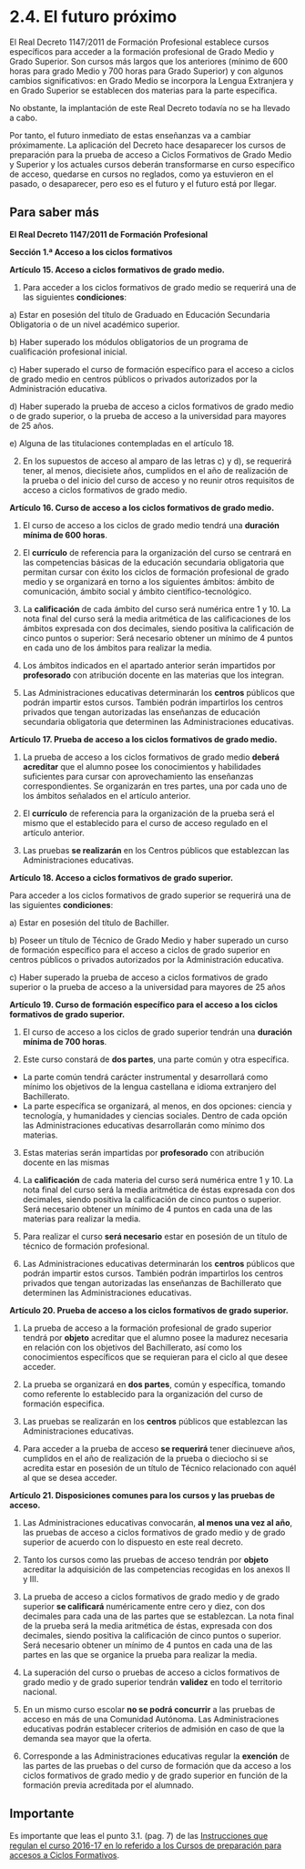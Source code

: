 
# 2.4. El futuro próximo

El Real Decreto 1147/2011 de Formación Profesional establece cursos específicos para acceder a la formación profesional de Grado Medio y Grado Superior. Son cursos más largos que los anteriores (mínimo de 600 horas para grado Medio y 700 horas para Grado Superior) y con algunos cambios significativos: en Grado Medio se incorpora la Lengua Extranjera y en Grado Superior se establecen dos materias para la parte específica.

No obstante, la implantación de este Real Decreto todavía no se ha llevado a cabo.

Por tanto, el futuro inmediato de estas enseñanzas va a cambiar próximamente. La aplicación del Decreto hace desaparecer los cursos de preparación para la prueba de acceso a Ciclos Formativos de Grado Medio y Superior y los actuales cursos deberán transformarse en curso específico de acceso, quedarse en cursos no reglados, como ya estuvieron en el pasado, o desaparecer, pero eso es el futuro y el futuro está por llegar.

## Para saber más

**El Real Decreto 1147/2011 de Formación Profesional**

**Sección 1.ª Acceso a los ciclos formativos**

**Artículo 15. **Acceso a ciclos formativos de grado medio.****

1. Para acceder a los ciclos formativos de grado medio se requerirá una de las siguientes **condiciones**:

a) Estar en posesión del título de Graduado en Educación Secundaria Obligatoria o de un nivel académico superior.

b) Haber superado los módulos obligatorios de un programa de cualificación profesional inicial.

c) Haber superado el curso de formación específico para el acceso a ciclos de grado medio en centros públicos o privados autorizados por la Administración educativa.

d) Haber superado la prueba de acceso a ciclos formativos de grado medio o de grado superior, o la prueba de acceso a la universidad para mayores de 25 años.

e) Alguna de las titulaciones contempladas en el artículo 18.

2. En los supuestos de acceso al amparo de las letras c) y d), se requerirá tener, al menos, diecisiete años, cumplidos en el año de realización de la prueba o del inicio del curso de acceso y no reunir otros requisitos de acceso a ciclos formativos de grado medio.

**Artículo 16. **Curso de acceso a los ciclos formativos de grado medio.****

1. El curso de acceso a los ciclos de grado medio tendrá una **duración mínima de 600 horas**.

2. El **currículo** de referencia para la organización del curso se centrará en las competencias básicas de la educación secundaria obligatoria que permitan cursar con éxito los ciclos de formación profesional de grado medio y se organizará en torno a los siguientes ámbitos: ámbito de comunicación, ámbito social y ámbito científico-tecnológico.

3. La **calificación** de cada ámbito del curso será numérica entre 1 y 10. La nota final del curso será la media aritmética de las calificaciones de los ámbitos expresada con dos decimales, siendo positiva la calificación de cinco puntos o superior: Será necesario obtener un mínimo de 4 puntos en cada uno de los ámbitos para realizar la media.

4. Los ámbitos indicados en el apartado anterior serán impartidos por **profesorado** con atribución docente en las materias que los integran.

5. Las Administraciones educativas determinarán los **centros** públicos que podrán impartir estos cursos. También podrán impartirlos los centros privados que tengan autorizadas las enseñanzas de educación secundaria obligatoria que determinen las Administraciones educativas.

**Artículo 17. **Prueba de acceso a los ciclos formativos de grado medio.****

1. La prueba de acceso a los ciclos formativos de grado medio **deberá acreditar** que el alumno posee los conocimientos y habilidades suficientes para cursar con aprovechamiento las enseñanzas correspondientes. Se organizarán en tres partes, una por cada uno de los ámbitos señalados en el artículo anterior.

2. El **currículo** de referencia para la organización de la prueba será el mismo que el establecido para el curso de acceso regulado en el artículo anterior.

3. Las pruebas **se realizarán** en los Centros públicos que establezcan las Administraciones educativas.

**Artículo 18. **Acceso a ciclos formativos de grado superior.****

Para acceder a los ciclos formativos de grado superior se requerirá una de las siguientes **condiciones**:

a) Estar en posesión del título de Bachiller.

b) Poseer un título de Técnico de Grado Medio y haber superado un curso de formación específico para el acceso a ciclos de grado superior en centros públicos o privados autorizados por la Administración educativa.

c) Haber superado la prueba de acceso a ciclos formativos de grado superior o la prueba de acceso a la universidad para mayores de 25 años

**Artículo 19. **Curso de formación específico para el acceso a los ciclos formativos de grado superior.****

1. El curso de acceso a los ciclos de grado superior tendrán una **duración mínima de 700 horas**.

2. Este curso constará de **dos partes**, una parte común y otra específica.

- La parte común tendrá carácter instrumental y desarrollará como mínimo los objetivos de la lengua castellana e idioma extranjero del Bachillerato.
- La parte específica se organizará, al menos, en dos opciones: ciencia y tecnología, y humanidades y ciencias sociales. Dentro de cada opción las Administraciones educativas desarrollarán como mínimo dos materias.

3. Estas materias serán impartidas por **profesorado** con atribución docente en las mismas

4. La **calificación** de cada materia del curso será numérica entre 1 y 10. La nota final del curso será la media aritmética de éstas expresada con dos decimales, siendo positiva la calificación de cinco puntos o superior. Será necesario obtener un mínimo de 4 puntos en cada una de las materias para realizar la media.

5. Para realizar el curso **será necesario** estar en posesión de un título de técnico de formación profesional.

6. Las Administraciones educativas determinarán los **centros** públicos que podrán impartir estos cursos. También podrán impartirlos los centros privados que tengan autorizadas las enseñanzas de Bachillerato que determinen las Administraciones educativas.

**Artículo 20. **Prueba de acceso a los ciclos formativos de grado superior.****

1. La prueba de acceso a la formación profesional de grado superior tendrá por **objeto** acreditar que el alumno posee la madurez necesaria en relación con los objetivos del Bachillerato, así como los conocimientos específicos que se requieran para el ciclo al que desee acceder.

2. La prueba se organizará en **dos partes**, común y específica, tomando como referente lo establecido para la organización del curso de formación especifica.

3. Las pruebas se realizarán en los **centros** públicos que establezcan las Administraciones educativas.

4. Para acceder a la prueba de acceso **se requerirá** tener diecinueve años, cumplidos en el año de realización de la prueba o dieciocho si se acredita estar en posesión de un título de Técnico relacionado con aquél al que se desea acceder.

**Artículo 21. **Disposiciones comunes para los cursos y las pruebas de acceso.****

1. Las Administraciones educativas convocarán, **al menos una vez al año**, las pruebas de acceso a ciclos formativos de grado medio y de grado superior de acuerdo con lo dispuesto en este real decreto.

2. Tanto los cursos como las pruebas de acceso tendrán por **objeto** acreditar la adquisición de las competencias recogidas en los anexos II y III.

3. La prueba de acceso a ciclos formativos de grado medio y de grado superior **se calificará** numéricamente entre cero y diez, con dos decimales para cada una de las partes que se establezcan. La nota final de la prueba será la media aritmética de éstas, expresada con dos decimales, siendo positiva la calificación de cinco puntos o superior. Será necesario obtener un mínimo de 4 puntos en cada una de las partes en las que se organice la prueba para realizar la media.

4. La superación del curso o pruebas de acceso a ciclos formativos de grado medio y de grado superior tendrán **validez** en todo el territorio nacional.

5. En un mismo curso escolar **no se podrá concurrir** a las pruebas de acceso en más de una Comunidad Autónoma. Las Administraciones educativas podrán establecer criterios de admisión en caso de que la demanda sea mayor que la oferta.

6. Corresponde a las Administraciones educativas regular la **exención** de las partes de las pruebas o del curso de formación que da acceso a los ciclos formativos de grado medio y de grado superior en función de la formación previa acreditada por el alumnado.

## Importante

Es importante que leas el punto 3.1. (pag. 7) de las [Instrucciones que regulan el curso 2016-17 en lo referido a los Cursos de preparación para accesos a Ciclos Formativos](http://aularagon.catedu.es/materialesaularagon2013/fepa/Instrucciones%20EPAs%202016-17.pdf).
